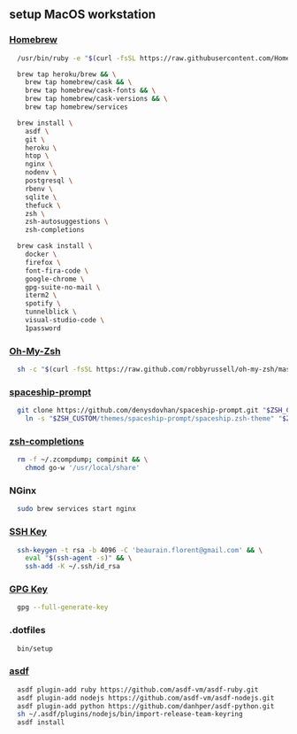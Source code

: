 ## setup MacOS workstation

### [Homebrew](https://brew.sh/index_fr)

```sh
  /usr/bin/ruby -e "$(curl -fsSL https://raw.githubusercontent.com/Homebrew/install/master/install)"
```

```sh
  brew tap heroku/brew && \
    brew tap homebrew/cask && \
    brew tap homebrew/cask-fonts && \
    brew tap homebrew/cask-versions && \
    brew tap homebrew/services
```

```sh
  brew install \
    asdf \
    git \
    heroku \
    htop \
    nginx \
    nodenv \
    postgresql \
    rbenv \
    sqlite \
    thefuck \
    zsh \
    zsh-autosuggestions \
    zsh-completions
```

```sh
  brew cask install \
    docker \
    firefox \
    font-fira-code \
    google-chrome \
    gpg-suite-no-mail \
    iterm2 \
    spotify \
    tunnelblick \
    visual-studio-code \
    1password
```

### [Oh-My-Zsh](https://ohmyz.sh/)

```sh
  sh -c "$(curl -fsSL https://raw.github.com/robbyrussell/oh-my-zsh/master/tools/install.sh)"
```

### [spaceship-prompt](https://github.com/denysdovhan/spaceship-prompt)

```sh
  git clone https://github.com/denysdovhan/spaceship-prompt.git "$ZSH_CUSTOM/themes/spaceship-prompt" && \
    ln -s "$ZSH_CUSTOM/themes/spaceship-prompt/spaceship.zsh-theme" "$ZSH_CUSTOM/themes/spaceship.zsh-theme"
```

### [zsh-completions](https://github.com/zsh-users/zsh-completions)

```sh
  rm -f ~/.zcompdump; compinit && \
    chmod go-w '/usr/local/share'  
```

### NGinx

```sh
  sudo brew services start nginx
```

### [SSH Key](https://help.github.com/en/enterprise/2.16/user/articles/generating-a-new-ssh-key-and-adding-it-to-the-ssh-agent)

```sh
  ssh-keygen -t rsa -b 4096 -C 'beaurain.florent@gmail.com' && \
    eval "$(ssh-agent -s)" && \
    ssh-add -K ~/.ssh/id_rsa
```

### [GPG Key](https://help.github.com/en/articles/generating-a-new-gpg-key)

```sh
  gpg --full-generate-key
```

### .dotfiles

```sh
  bin/setup
```

### [asdf](https://asdf-vm.com/)

```sh
  asdf plugin-add ruby https://github.com/asdf-vm/asdf-ruby.git
  asdf plugin-add nodejs https://github.com/asdf-vm/asdf-nodejs.git
  asdf plugin-add python https://github.com/danhper/asdf-python.git
  sh ~/.asdf/plugins/nodejs/bin/import-release-team-keyring
  asdf install
```
